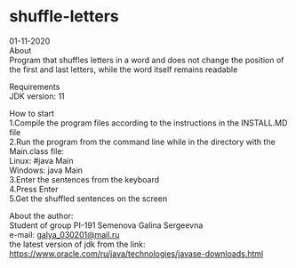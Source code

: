 # shuffle-letters
01-11-2020  
About  
Program that shuffles letters in a word and does not change the position of the first and last letters, while the word itself remains readable  
  
Requirements  
JDK version: 11  
  
How to start  
1.Compile the program files according to the instructions in the INSTALL.MD file  
2.Run the program from the command line while in the directory with the Main.class file:  
Linux: #java Main  
Windows: java Main  
3.Enter the sentences from the keyboard  
4.Press Enter  
5.Get the shuffled sentences on the screen  
  
About the author:  
Student of group PI-191 Semenova Galina Sergeevna  
e-mail: galya_030201@mail.ru  
the latest version of jdk from the link: https://www.oracle.com/ru/java/technologies/javase-downloads.html  
